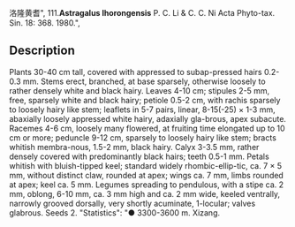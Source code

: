 洛隆黄耆",
111.**Astragalus lhorongensis** P. C. Li & C. C. Ni Acta Phyto-tax. Sin. 18: 368. 1980.",

## Description
Plants 30-40 cm tall, covered with appressed to subap-pressed hairs 0.2-0.3 mm. Stems erect, branched, at base sparsely, otherwise loosely to rather densely white and black hairy. Leaves 4-10 cm; stipules 2-5 mm, free, sparsely white and black hairy; petiole 0.5-2 cm, with rachis sparsely to loosely hairy like stem; leaflets in 5-7 pairs, linear, 8-15(-25) × 1-3 mm, abaxially loosely appressed white hairy, adaxially gla-brous, apex subacute. Racemes 4-6 cm, loosely many flowered, at fruiting time elongated up to 10 cm or more; peduncle 9-12 cm, sparsely to loosely hairy like stem; bracts whitish membra-nous, 1.5-2 mm, black hairy. Calyx 3-3.5 mm, rather densely covered with predominantly black hairs; teeth 0.5-1 mm. Petals whitish with bluish-tipped keel; standard widely rhombic-ellip-tic, ca. 7 × 5 mm, without distinct claw, rounded at apex; wings ca. 7 mm, limbs rounded at apex; keel ca. 5 mm. Legumes spreading to pendulous, with a stipe ca. 2 mm, oblong, 6-10 mm, ca. 3 mm high and ca. 2 mm wide, keeled ventrally, narrowly grooved dorsally, very shortly acuminate, 1-locular; valves glabrous. Seeds 2.
  "Statistics": "● 3300-3600 m. Xizang.
